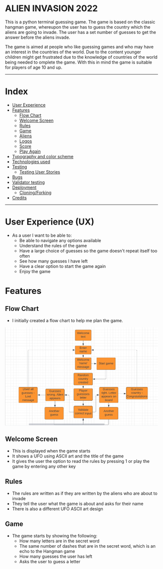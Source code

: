 # ALIEN INVASION 2022

This is a python terminal guessing game. The game is based on the classic hangman game, whereupon the user has to guess the country which the aliens are going to invade. The user has a set number of guesses to get the answer before the aliens invade.

The game is aimed at people who like guessing games and who may have an interest in the countries of the world. Due to the content younger children might get frustrated due to the knowledge of countries of the world being needed to omplete the game. With this in mind the game is suitable for players of age 10 and up.

***

# Index
* [User Experience](#user-experience-ux)
* [Features](#features)
  * [Flow Chart](#flow-chart)
  * [Welcome Screen](#welcome-screen)
  * [Rules](#rules)
  * [Game](#game)
  * [Aliens](#alien)
  * [Logos](#logo)
  * [Score](#score)
  * [Play Again](#play_again)
* [Typography and color scheme](#typography-and-color-scheme)
* [Technologies used](#technologies-used)
* [Testing](#testing)
  * [Testing User Stories](#testing-user-stories)
* [Bugs](#bugs)
* [Validator testing](#validator-testing)
* [Deployment](#deployment)
  * [Cloning/Forking](#cloningforking)
* [Credits](#credits)

***

# User Experience (UX)
* As a user I want to be able to:
    * Be able to navigate any options available
    * Understand the rules of the game
    * Have a large choice of guesses so the game doesn't repeat itself too often
    * See how many guesses I have left
    * Have a clear option to start the game again
    * Enjoy the game

# Features
## Flow Chart
* I initially created a flow chart to help me plan the game.

![Flow Chart](images/alien_invasion_flowchhart.jpg)

## Welcome Screen
* This is displayed when the game starts
* It shows a UFO using ASCII art and the title of the game
* It gives the user the option to read the rules by pressing 1 or play the game by entering any other key

## Rules
* The rules are written as if they are written by the aliens who are about to invade
* They tell the user what the game is about and asks for their name
* There is also a different UFO ASCII art design

## Game
* The game starts by showing the following:
    * How many letters are in the secret word
    * The same number of dashes that are in the secret word, which is an echo to the Hangman game
    * How many guesses the user has left
    * Asks the user to guess a letter
    
    




